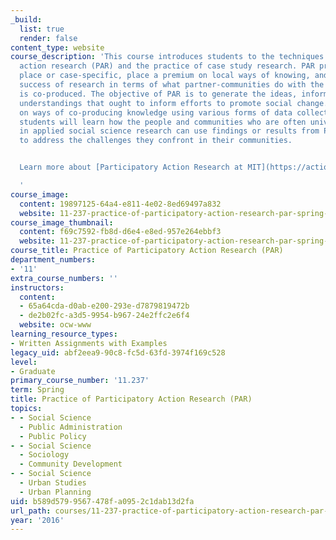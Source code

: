 ```yaml
---
_build:
  list: true
  render: false
content_type: website
course_description: 'This course introduces students to the techniques of participatory
  action research (PAR) and the practice of case study research. PAR processes are
  place or case-specific, place a premium on local ways of knowing, and gauge the
  success of research in terms of what partner-communities do with the knowledge that
  is co-produced. The objective of PAR is to generate the ideas, information, and
  understandings that ought to inform efforts to promote social change. By focusing
  on ways of co-producing knowledge using various forms of data collection and analysis,
  students will learn how the people and communities who are often university partners
  in applied social science research can use findings or results from PAR case studies
  to address the challenges they confront in their communities.


  Learn more about [Participatory Action Research at MIT](https://actionresearch.mit.edu/).

  '
course_image:
  content: 19897125-64a4-e811-4e02-8ed69497a832
  website: 11-237-practice-of-participatory-action-research-par-spring-2016
course_image_thumbnail:
  content: f69c7592-fb8d-d6e4-e8ed-957e264ebbf3
  website: 11-237-practice-of-participatory-action-research-par-spring-2016
course_title: Practice of Participatory Action Research (PAR)
department_numbers:
- '11'
extra_course_numbers: ''
instructors:
  content:
  - 65a64cda-d0ab-e200-293e-d7879819472b
  - de2b02fc-a3d5-9954-b967-24e2ffc2e6f4
  website: ocw-www
learning_resource_types:
- Written Assignments with Examples
legacy_uid: abf2eea9-90c8-fc5d-63fd-3974f169c528
level:
- Graduate
primary_course_number: '11.237'
term: Spring
title: Practice of Participatory Action Research (PAR)
topics:
- - Social Science
  - Public Administration
  - Public Policy
- - Social Science
  - Sociology
  - Community Development
- - Social Science
  - Urban Studies
  - Urban Planning
uid: b589d579-9567-478f-a095-2c1dab13d2fa
url_path: courses/11-237-practice-of-participatory-action-research-par-spring-2016
year: '2016'
---
```

